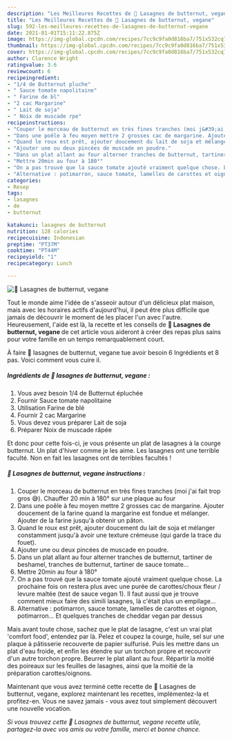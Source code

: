 ```yaml
---
description: "Les Meilleures Recettes de 🌸 Lasagnes de butternut, vegane"
title: "Les Meilleures Recettes de 🌸 Lasagnes de butternut, vegane"
slug: 592-les-meilleures-recettes-de-lasagnes-de-butternut-vegane
date: 2021-01-01T15:11:22.875Z
image: https://img-global.cpcdn.com/recipes/7cc9c9fa0d816ba7/751x532cq70/🌸-lasagnes-de-butternut-vegane-photo-principale-de-la-recette.jpg
thumbnail: https://img-global.cpcdn.com/recipes/7cc9c9fa0d816ba7/751x532cq70/🌸-lasagnes-de-butternut-vegane-photo-principale-de-la-recette.jpg
cover: https://img-global.cpcdn.com/recipes/7cc9c9fa0d816ba7/751x532cq70/🌸-lasagnes-de-butternut-vegane-photo-principale-de-la-recette.jpg
author: Clarence Wright
ratingvalue: 3.6
reviewcount: 6
recipeingredient:
- "1/4 de Butternut pluche"
- " Sauce tomate napolitaine"
- " Farine de bl"
- "2 cac Margarine"
- " Lait de soja"
- " Noix de muscade rpe"
recipeinstructions:
- "Couper le morceau de butternut en très fines tranches (moi j&#39;ai fait trop gros 😅). Chauffer 20 min à 180° sur une plaque au four"
- "Dans une poêle à feu moyen mettre 2 grosses cac de margarine. Ajouter doucement de la farine quand la margarine est fondue et mélanger. Ajouter de la farine jusqu&#39;à obtenir un pâton."
- "Quand le roux est prêt, ajouter doucement du lait de soja et mélanger constamment jusqu&#39;à avoir une texture crémeuse (qui garde la trace du fouet)."
- "Ajouter une ou deux pincées de muscade en poudre."
- "Dans un plat allant au four alterner tranches de butternut, tartiner de beshamel, tranches de butternut, tartiner de sauce tomate..."
- "Mettre 20min au four à 180°"
- "On a pas trouvé que la sauce tomate ajouté vraiment quelque chose. La prochaine fois on restera plus avec une purée de carottes/choux fleur / levure maltée (test de sauce vegan 1). Il faut aussi que je trouve comment mieux faire des simili lasagnes, là c&#39;était plus un empilage..."
- "Alternative : potimarron, sauce tomate, lamelles de carottes et oignon, potimarron... Et quelques tranches de cheddar vegan par dessus"
categories:
- Resep
tags:
- lasagnes
- de
- butternut

katakunci: lasagnes de butternut 
nutrition: 128 calories
recipecuisine: Indonesian
preptime: "PT37M"
cooktime: "PT44M"
recipeyield: "1"
recipecategory: Lunch

---
```



![🌸 Lasagnes de butternut, vegane](https://img-global.cpcdn.com/recipes/7cc9c9fa0d816ba7/751x532cq70/🌸-lasagnes-de-butternut-vegane-photo-principale-de-la-recette.jpg)

Tout le monde aime l'idée de s'asseoir autour d'un délicieux plat maison, mais avec les horaires actifs d'aujourd'hui, il peut être plus difficile que jamais de découvrir le moment de les placer l'un avec l'autre. Heureusement, l'aide est là, la recette et les conseils de <strong> 🌸 Lasagnes de butternut, vegane </strong> de cet article vous aideront à créer des repas plus sains pour votre famille en un temps remarquablement court.

<!--inarticleads1-->

À faire 🌸 lasagnes de butternut, vegane tue avoir besoin 6 Ingrédients et 8 pas. Voici comment vous cuire il.

##### Ingrédients de 🌸 lasagnes de butternut, vegane :

1. Vous avez besoin 1/4 de Butternut épluchée
1. Fournir  Sauce tomate napolitaine
1. Utilisation  Farine de blé
1. Fournir 2 cac Margarine
1. Vous devez vous préparer  Lait de soja
1. Préparer  Noix de muscade râpée


Et donc pour cette fois-ci, je vous présente un plat de lasagnes à la courge butternut. Un plat d&#39;hiver comme je les aime. Les lasagnes ont une terrible faculté. Non en fait les lasagnes ont de terribles facultés ! 

<!--inarticleads2-->

##### 🌸 Lasagnes de butternut, vegane instructions :

1. Couper le morceau de butternut en très fines tranches (moi j&#39;ai fait trop gros 😅). Chauffer 20 min à 180° sur une plaque au four
1. Dans une poêle à feu moyen mettre 2 grosses cac de margarine. Ajouter doucement de la farine quand la margarine est fondue et mélanger. Ajouter de la farine jusqu&#39;à obtenir un pâton.
1. Quand le roux est prêt, ajouter doucement du lait de soja et mélanger constamment jusqu&#39;à avoir une texture crémeuse (qui garde la trace du fouet).
1. Ajouter une ou deux pincées de muscade en poudre.
1. Dans un plat allant au four alterner tranches de butternut, tartiner de beshamel, tranches de butternut, tartiner de sauce tomate...
1. Mettre 20min au four à 180°
1. On a pas trouvé que la sauce tomate ajouté vraiment quelque chose. La prochaine fois on restera plus avec une purée de carottes/choux fleur / levure maltée (test de sauce vegan 1). Il faut aussi que je trouve comment mieux faire des simili lasagnes, là c&#39;était plus un empilage...
1. Alternative : potimarron, sauce tomate, lamelles de carottes et oignon, potimarron... Et quelques tranches de cheddar vegan par dessus


Mais avant toute chose, sachez que le plat de lasagne, c&#39;est un vrai plat &#39;comfort food&#39;, entendez par là. Pelez et coupez la courge, huile, sel sur une plaque à pâtisserie recouverte de papier sulfurisé. Puis les mettre dans un plat d&#39;eau froide, et enfin les étendre sur un torchon propre et recouvrir d&#39;un autre torchon propre. Beurrer le plat allant au four. Répartir la moitié des poireaux sur les feuilles de lasagnes, ainsi que la moitié de la préparation carottes/oignons. 

<!--inarticleads1-->

<p>
Maintenant que vous avez terminé cette recette de 🌸 Lasagnes de butternut, vegane, explorez maintenant les recettes, implémentez-la et profitez-en. Vous ne savez jamais - vous avez tout simplement découvert une nouvelle vocation.
</p>

<p>
<i>Si vous trouvez cette 🌸 Lasagnes de butternut, vegane recette utile, partagez-la avec vos amis ou votre famille, merci et bonne chance.</i>
</p>
